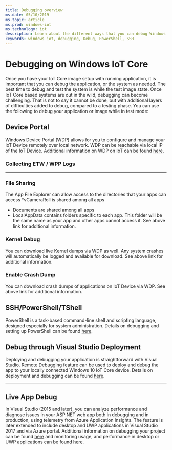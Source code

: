 ```yaml
---
title: Debugging overview
ms.date: 05/10/2019
ms.topic: article
ms.prod: windows-iot
ms.technology: iot
description: Learn about the different ways that you can debug Windows 10 IoT Core.
keywords: windows iot, debugging, Debug, PowerShell, SSH
---
```


# Debugging on Windows IoT Core
Once you have your IoT Core image setup with running application, it is important that you can debug the application, or the system as needed. The best time to debug and test the system is while the test image state. Once IoT Core based systems are out in the wild, debugging can become challenging. That is not to say it cannot be done, but with additional layers of difficulties added to debug, compared to a testing phase. You can use the following to debug your application or image while in test mode:

## Device Portal
Windows Device Portal (WDP) allows for you to configure and manage your IoT Device remotely over local network. WDP can be reachable via local IP of the IoT Device. Additional information on WDP on IoT can be found [here](./deviceportal.md).

### Collecting ETW / WPP Logs
-----

### File Sharing
The App File Explorer can allow access to the directories that your apps can access
*vCameraRoll is shared among all apps
* Documents are shared among all apps
* LocalAppData contains folders specific to each app. This folder will be the same name as your app and other apps cannot access it.
See above link for additional information.

### Kernel Debug
You can download live Kernel dumps via WDP as well. Any system crashes will automatically be logged and available for download. See above link for additional information.

### Enable Crash Dump
You can download crash dumps of applications on IoT Device via WDP. See above link for additional information.

## SSH/PowerShell/TShell
PowerShell is a task-based command-line shell and scripting language, designed especially for system administration. Details on debugging and setting up PowerShell can be found [here](../connect-your-device/powershell.md).

## Debug through Visual Studio Deployment
Deploying and debugging your application is straightforward with Visual Studio. Remote Debugging feature can be used to deploy and debug the app to your locally connected Windows 10 IoT Core device. Details on deployment and debugging can be found [here](../develop-your-app/RemoteDebugging.md).

-----
## Live App Debug
In Visual Studio (2015 and later), you can analyze performance and diagnose issues in your ASP.NET web app both in debugging and in production, using telemetry from Azure Application Insights. The feature is later extended to include desktop and UWP applications in Visual Studio 2017 and via Azure portal. Additional information on debugging your project can be found [here](/azure/azure-monitor/app/visual-studio) and monitoring usage, and performance in desktop or UWP applications can be found [here](/azure/azure-monitor/app/windows-desktop).